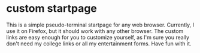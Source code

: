 # custom startpage
This is a simple pseudo-terminal startpage for any web browser. Currently, I use it on Firefox, but it should work with any other browser. The custom links are easy enough for you to customize yourself, as I'm sure you really don't need my college links or all my entertainment forms. Have fun with it.
